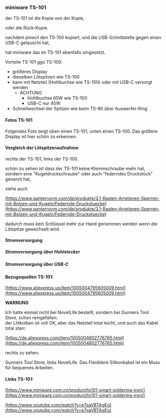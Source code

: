 ### miniware TS-101

der TS-101 ist die Kopie von der Kopie, 

oder die Rück-Kopie. 

nachdem pinecil den TS-100 kopiert, und die USB-Schnittstelle gegen einen USB-C getauscht hat, 

hat miniware das im TS-101 ebenfalls umgesetzt.

Vorteile TS-101 ggü TS-100:

*   größeres Display
*   dieselben Lötspitzen wie TS-100
*   kann mit Netzteil (Hohlbuchse wie TS-100) oder mit USB-C versorgt werden
    *   ACHTUNG
        *   Hohlbuchse 65W wie TS-100
        *   USB-C nur 45W
*   Schnellwechsel der Spitzen wie beim TS-80 über Auswerfer-Ring

#### Fotos TS-101

Folgendes Foto zeigt oben einen TS-101, unten einen TS-100. Das größere Display ist hier schön zu erkennen. 

#### Vergleich der Lötspitzenaufnahme

rechts der TS-101, links der TS-100. 

schön zu sehen ist dass der TS-101 keine Klemmschraube mehr hat, sondern eine "Kugeldruckschraube" oder auch "federndes Druckstück" genannt hat, 

siehe auch 

[https://www.ganternorm.com/de/produkte/3.1-Rasten-Arretieren-Sperren-mit-Bolzen-und-Kugeln/Federnde-Druckstuecke](https://www.ganternorm.com/de/produkte/3.1-Rasten-Arretieren-Sperren-mit-Bolzen-und-Kugeln/Federnde-Druckstuecke)

dadurch muss kein Schlüssel mehr zur Hand genommen werden wenn die Lötspitze gewechselt wird.

#### Stromversorgung

##### Stromversorgung über Hohlstecker

##### Stromversorgung über USB-C

#### Bezugsquellen TS-101:

[https://www.aliexpress.us/item/1005004795605009.html](https://www.aliexpress.us/item/1005004795605009.html)

**WARNUNG**

Ich hatte einmal nicht bei NovelLife bestellt, sondern bei Gunners Tool Store, schon reingefallen:  
der Lötkolben ist voll OK, aber das Netzteil total leicht, und auch das Kabel total starr.

[https://de.aliexpress.com/item/1005004802776765.html](https://de.aliexpress.com/item/1005004802776765.html)  

rechts zu sehen:

Gunners Tool Store, links NovelLife. Das Flexiblere Silikonkabel ist ein Muss für bequemes Arbeiten.  

#### Links TS-101:

[https://www.miniware.com.cn/product/ts101-smart-soldering-iron/](https://www.miniware.com.cn/product/ts101-smart-soldering-iron/)

[https://www.youtube.com/watch?v=e7saVBTAgEg](https://www.youtube.com/watch?v=e7saVBTAgEg)
